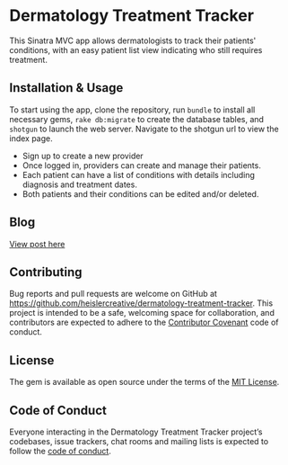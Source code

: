 # Dermatology Treatment Tracker

This Sinatra MVC app allows dermatologists to track their patients' conditions, with an easy patient list view indicating who still requires treatment.

## Installation & Usage

To start using the app, clone the repository, run `bundle` to install all necessary gems, `rake db:migrate` to create the database tables, and `shotgun` to launch the web server. Navigate to the shotgun url to view the index page.

- Sign up to create a new provider
- Once logged in, providers can create and manage their patients.
- Each patient can have a list of conditions with details including diagnosis and treatment dates.
- Both patients and their conditions can be edited and/or deleted.

## Blog
[View post here](https://heislercreative.github.io/dermatology_treatment_-_sinatra_app)

## Contributing

Bug reports and pull requests are welcome on GitHub at https://github.com/heislercreative/dermatology-treatment-tracker. This project is intended to be a safe, welcoming space for collaboration, and contributors are expected to adhere to the [Contributor Covenant](http://contributor-covenant.org) code of conduct.

## License

The gem is available as open source under the terms of the [MIT License](https://opensource.org/licenses/MIT).

## Code of Conduct

Everyone interacting in the Dermatology Treatment Tracker project’s codebases, issue trackers, chat rooms and mailing lists is expected to follow the [code of conduct](https://github.com/heislercreative/dermatology-treatment-tracker/blob/master/CODE_OF_CONDUCT.md).
